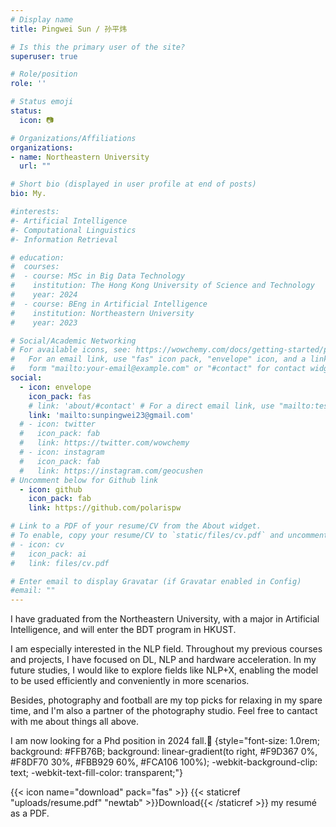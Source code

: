 ```yaml
---
# Display name
title: Pingwei Sun / 孙平炜

# Is this the primary user of the site?
superuser: true

# Role/position
role: ''

# Status emoji
status: 
  icon: 📷

# Organizations/Affiliations
organizations:
- name: Northeastern University
  url: ""

# Short bio (displayed in user profile at end of posts)
bio: My.

#interests:
#- Artificial Intelligence
#- Computational Linguistics
#- Information Retrieval

# education:
#  courses:
#  - course: MSc in Big Data Technology
#    institution: The Hong Kong University of Science and Technology
#    year: 2024
#  - course: BEng in Artificial Intelligence
#    institution: Northeastern University
#    year: 2023

# Social/Academic Networking
# For available icons, see: https://wowchemy.com/docs/getting-started/page-builder/#icons
#   For an email link, use "fas" icon pack, "envelope" icon, and a link in the
#   form "mailto:your-email@example.com" or "#contact" for contact widget.
social:
  - icon: envelope
    icon_pack: fas
    # link: 'about/#contact' # For a direct email link, use "mailto:test@example.org".
    link: 'mailto:sunpingwei23@gmail.com'
  # - icon: twitter
  #   icon_pack: fab
  #   link: https://twitter.com/wowchemy
  # - icon: instagram
  #   icon_pack: fab
  #   link: https://instagram.com/geocushen
# Uncomment below for Github link
  - icon: github
    icon_pack: fab
    link: https://github.com/polarispw

# Link to a PDF of your resume/CV from the About widget.
# To enable, copy your resume/CV to `static/files/cv.pdf` and uncomment the lines below.
# - icon: cv
#   icon_pack: ai
#   link: files/cv.pdf

# Enter email to display Gravatar (if Gravatar enabled in Config)
#email: ""
---
```


I have graduated from the Northeastern University, with a major in Artificial Intelligence, and will enter the BDT program in HKUST.

I am especially interested in the NLP field. Throughout my previous courses and projects, I have focused on DL, NLP and hardware acceleration. In my future studies, I would like to explore fields like NLP+X, enabling the model to be used efficiently and conveniently in more scenarios.

Besides, photography and football are my top picks for relaxing in my spare time, and I'm also a partner of the photography studio. Feel free to cantact with me about things all above.

I am now looking for a Phd position in 2024 fall.💪 
{style="font-size: 1.0rem; background: #FFB76B; background: linear-gradient(to right, #F9D367 0%, #F8DF70 30%, #FBB929 60%, #FCA106 100%); -webkit-background-clip: text; -webkit-text-fill-color: transparent;"}

{{< icon name="download" pack="fas" >}} {{< staticref "uploads/resume.pdf" "newtab" >}}Download{{< /staticref >}} my resumé as a PDF.
